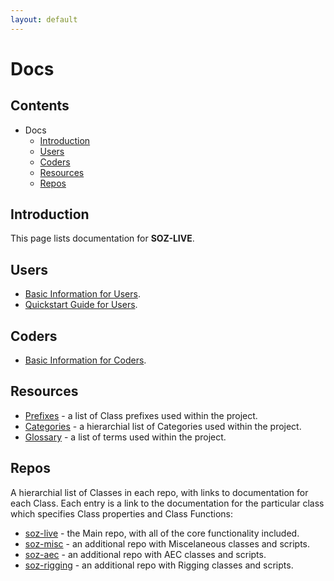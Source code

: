 ```yaml
---
layout: default
---
```


# Docs

## Contents

- Docs
  - [Introduction](#introduction)
  - [Users](#users)
  - [Coders](#coders)
  - [Resources](#resources)
  - [Repos](#repos)
  
## Introduction

This page lists documentation for **SOZ-LIVE**.  

## Users

- [Basic Information for Users](/docs/users-basics.html).
- [Quickstart Guide for Users](/docs/users-quickstart.html).


## Coders

- [Basic Information for Coders](/docs/coders-basics.html).


## Resources

- [Prefixes](/docs/prefixes.html) - a list of Class prefixes used within the project.
- [Categories](/docs/categories.html) - a hierarchial list of Categories used within the project.
- [Glossary](/docs/glossary.html) - a list of terms used within the project.

## Repos

A hierarchial list of Classes in each repo, with links to documentation for each Class. Each entry is a link to the documentation for the particular class which specifies Class properties and Class Functions: <br>
  

- [soz-live](/repos/soz-live.html) - the Main repo, with all of the core functionality included.
- [soz-misc](/repos/soz-misc.html) - an additional repo with Miscelaneous classes and scripts.
- [soz-aec](/repos/soz-aec.html) - an additional repo with AEC classes and scripts.
- [soz-rigging](/repos/soz-rigging.html) - an additional repo with Rigging classes and scripts.
